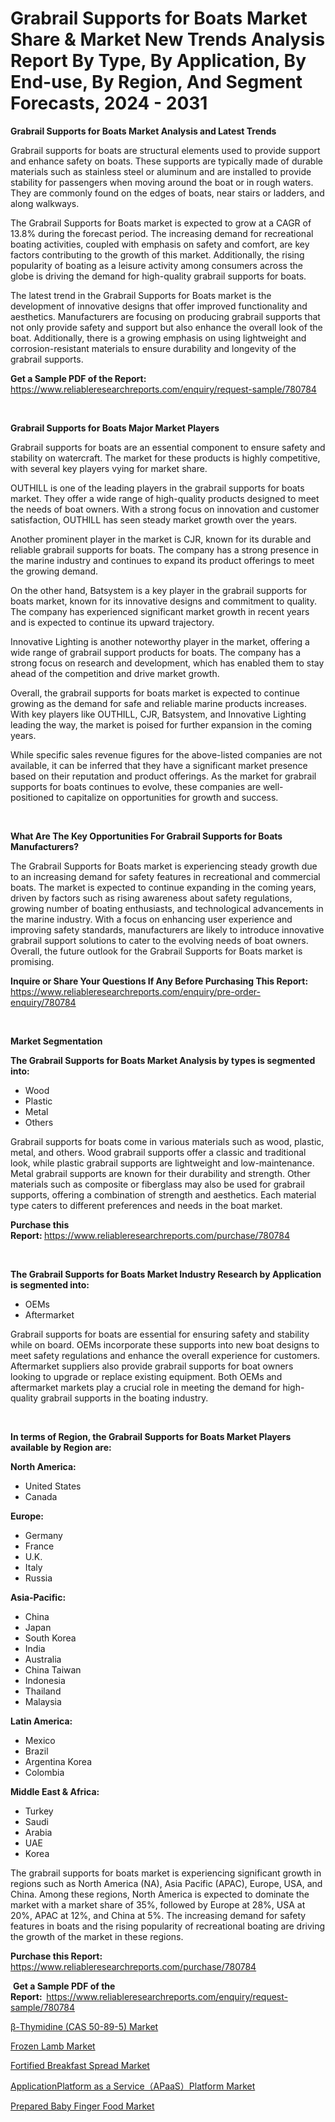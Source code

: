 <p><h1>Grabrail Supports for Boats Market Share & Market New Trends Analysis Report By Type, By Application, By End-use, By Region, And Segment Forecasts, 2024 - 2031</h1></p><p><strong>Grabrail Supports for Boats Market Analysis and Latest Trends</strong></p>
<p><p>Grabrail supports for boats are structural elements used to provide support and enhance safety on boats. These supports are typically made of durable materials such as stainless steel or aluminum and are installed to provide stability for passengers when moving around the boat or in rough waters. They are commonly found on the edges of boats, near stairs or ladders, and along walkways.</p><p>The Grabrail Supports for Boats market is expected to grow at a CAGR of 13.8% during the forecast period. The increasing demand for recreational boating activities, coupled with emphasis on safety and comfort, are key factors contributing to the growth of this market. Additionally, the rising popularity of boating as a leisure activity among consumers across the globe is driving the demand for high-quality grabrail supports for boats.</p><p>The latest trend in the Grabrail Supports for Boats market is the development of innovative designs that offer improved functionality and aesthetics. Manufacturers are focusing on producing grabrail supports that not only provide safety and support but also enhance the overall look of the boat. Additionally, there is a growing emphasis on using lightweight and corrosion-resistant materials to ensure durability and longevity of the grabrail supports.</p></p>
<p><strong>Get a Sample PDF of the Report:&nbsp;</strong> <a href="https://www.reliableresearchreports.com/enquiry/request-sample/780784">https://www.reliableresearchreports.com/enquiry/request-sample/780784</a></p>
<p>&nbsp;</p>
<p><strong>Grabrail Supports for Boats Major Market Players</strong></p>
<p><p>Grabrail supports for boats are an essential component to ensure safety and stability on watercraft. The market for these products is highly competitive, with several key players vying for market share.</p><p>OUTHILL is one of the leading players in the grabrail supports for boats market. They offer a wide range of high-quality products designed to meet the needs of boat owners. With a strong focus on innovation and customer satisfaction, OUTHILL has seen steady market growth over the years.</p><p>Another prominent player in the market is CJR, known for its durable and reliable grabrail supports for boats. The company has a strong presence in the marine industry and continues to expand its product offerings to meet the growing demand.</p><p>On the other hand, Batsystem is a key player in the grabrail supports for boats market, known for its innovative designs and commitment to quality. The company has experienced significant market growth in recent years and is expected to continue its upward trajectory.</p><p>Innovative Lighting is another noteworthy player in the market, offering a wide range of grabrail support products for boats. The company has a strong focus on research and development, which has enabled them to stay ahead of the competition and drive market growth.</p><p>Overall, the grabrail supports for boats market is expected to continue growing as the demand for safe and reliable marine products increases. With key players like OUTHILL, CJR, Batsystem, and Innovative Lighting leading the way, the market is poised for further expansion in the coming years.</p><p>While specific sales revenue figures for the above-listed companies are not available, it can be inferred that they have a significant market presence based on their reputation and product offerings. As the market for grabrail supports for boats continues to evolve, these companies are well-positioned to capitalize on opportunities for growth and success.</p></p>
<p>&nbsp;</p>
<p><strong>What Are The Key Opportunities For Grabrail Supports for Boats Manufacturers?</strong></p>
<p><p>The Grabrail Supports for Boats market is experiencing steady growth due to an increasing demand for safety features in recreational and commercial boats. The market is expected to continue expanding in the coming years, driven by factors such as rising awareness about safety regulations, growing number of boating enthusiasts, and technological advancements in the marine industry. With a focus on enhancing user experience and improving safety standards, manufacturers are likely to introduce innovative grabrail support solutions to cater to the evolving needs of boat owners. Overall, the future outlook for the Grabrail Supports for Boats market is promising.</p></p>
<p><strong>Inquire or Share Your Questions If Any Before Purchasing This Report:</strong> <a href="https://www.reliableresearchreports.com/enquiry/pre-order-enquiry/780784">https://www.reliableresearchreports.com/enquiry/pre-order-enquiry/780784</a></p>
<p>&nbsp;</p>
<p><strong>Market Segmentation</strong></p>
<p><strong>The Grabrail Supports for Boats Market Analysis by types is segmented into:</strong></p>
<p><ul><li>Wood</li><li>Plastic</li><li>Metal</li><li>Others</li></ul></p>
<p><p>Grabrail supports for boats come in various materials such as wood, plastic, metal, and others. Wood grabrail supports offer a classic and traditional look, while plastic grabrail supports are lightweight and low-maintenance. Metal grabrail supports are known for their durability and strength. Other materials such as composite or fiberglass may also be used for grabrail supports, offering a combination of strength and aesthetics. Each material type caters to different preferences and needs in the boat market.</p></p>
<p><strong>Purchase this Report:&nbsp;</strong><a href="https://www.reliableresearchreports.com/purchase/780784">https://www.reliableresearchreports.com/purchase/780784</a></p>
<p>&nbsp;</p>
<p><strong>The Grabrail Supports for Boats Market Industry Research by Application is segmented into:</strong></p>
<p><ul><li>OEMs</li><li>Aftermarket</li></ul></p>
<p><p>Grabrail supports for boats are essential for ensuring safety and stability while on board. OEMs incorporate these supports into new boat designs to meet safety regulations and enhance the overall experience for customers. Aftermarket suppliers also provide grabrail supports for boat owners looking to upgrade or replace existing equipment. Both OEMs and aftermarket markets play a crucial role in meeting the demand for high-quality grabrail supports in the boating industry.</p></p>
<p>&nbsp;</p>
<p><strong>In terms of Region, the Grabrail Supports for Boats Market Players available by Region are:</strong></p>
<p>
    <p> <strong> North America: </strong>
        <ul>
            <li>United States</li>
            <li>Canada</li>
        </ul>
        </p> 
    <p> <strong> Europe: </strong>
        <ul>
            <li>Germany</li>
            <li>France</li>
            <li>U.K.</li>
            <li>Italy</li>
            <li>Russia</li>
        </ul>
        </p> 
    <p> <strong> Asia-Pacific: </strong>
        <ul>
            <li>China</li>
            <li>Japan</li>
            <li>South Korea</li>
            <li>India</li>
            <li>Australia</li>
            <li>China Taiwan</li>
            <li>Indonesia</li>
            <li>Thailand</li>
            <li>Malaysia</li>
        </ul>
        </p> 
    <p> <strong> Latin America: </strong>
        <ul>
            <li>Mexico</li>
            <li>Brazil</li>
            <li>Argentina Korea</li>
            <li>Colombia</li>
        </ul>
        </p> 
    <p> <strong> Middle East & Africa: </strong>
        <ul>
            <li>Turkey</li>
            <li>Saudi</li>
            <li>Arabia</li>
            <li>UAE</li>
            <li>Korea</li>
        </ul>
    </p>
    </p>
<p><p>The grabrail supports for boats market is experiencing significant growth in regions such as North America (NA), Asia Pacific (APAC), Europe, USA, and China. Among these regions, North America is expected to dominate the market with a market share of 35%, followed by Europe at 28%, USA at 20%, APAC at 12%, and China at 5%. The increasing demand for safety features in boats and the rising popularity of recreational boating are driving the growth of the market in these regions.</p></p>
<p><strong>Purchase this Report: </strong><a href="https://www.reliableresearchreports.com/purchase/780784">https://www.reliableresearchreports.com/purchase/780784</a></p>
<p>&nbsp;<strong>Get a Sample PDF of the Report:&nbsp;&nbsp;</strong><a href="https://www.reliableresearchreports.com/enquiry/request-sample/780784">https://www.reliableresearchreports.com/enquiry/request-sample/780784</a></p>
<p><strong></strong></p>
<p><p><a href="https://github.com/Krish2023na/Market-Research-Report-List-3/blob/main/b-thymidine-cas-50-89-5-market.md">β-Thymidine (CAS 50-89-5) Market</a></p><p><a href="https://medium.com/@v27092023/frozen-lamb-market-size-market-outlook-and-market-forecast-2024-to-2031-5acb81c283b1">Frozen Lamb Market</a></p><p><a href="https://medium.com/@v27092023/decoding-fortified-breakfast-spread-market-metrics-market-share-trends-and-growth-patterns-4679b5f010b7">Fortified Breakfast Spread Market</a></p><p><a href="https://github.com/bmorecock/Market-Research-Report-List-2/blob/main/applicationplatform-as-a-serviceapaasplatform-market.md">ApplicationPlatform as a Service（APaaS）Platform Market</a></p><p><a href="https://medium.com/@v27092023/prepared-baby-finger-food-market-size-and-market-trends-complete-industry-overview-2024-to-2031-5e2c7fafa924">Prepared Baby Finger Food Market</a></p></p>
